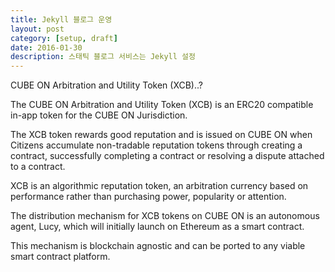 ```yaml
---
title: Jekyll 블로그 운영
layout: post
category: [setup, draft]
date: 2016-01-30
description: 스태틱 블로그 서비스는 Jekyll 설정
---
```




CUBE ON Arbitration and Utility Token (XCB)..?

The CUBE ON Arbitration and Utility Token (XCB) is an ERC20 compatible in-app token for the CUBE ON Jurisdiction.

The XCB token rewards good reputation and is issued on CUBE ON when Citizens accumulate non-tradable reputation tokens 
through creating a contract, successfully completing a contract or resolving a dispute attached to a contract. 

XCB is an algorithmic reputation token, an arbitration currency based on performance rather than purchasing power, 
popularity or attention. 

The distribution mechanism for XCB tokens on CUBE ON is an autonomous agent, Lucy, which will initially 
launch on Ethereum as a smart contract. 

This mechanism is blockchain agnostic and can be ported to any viable smart contract platform.
